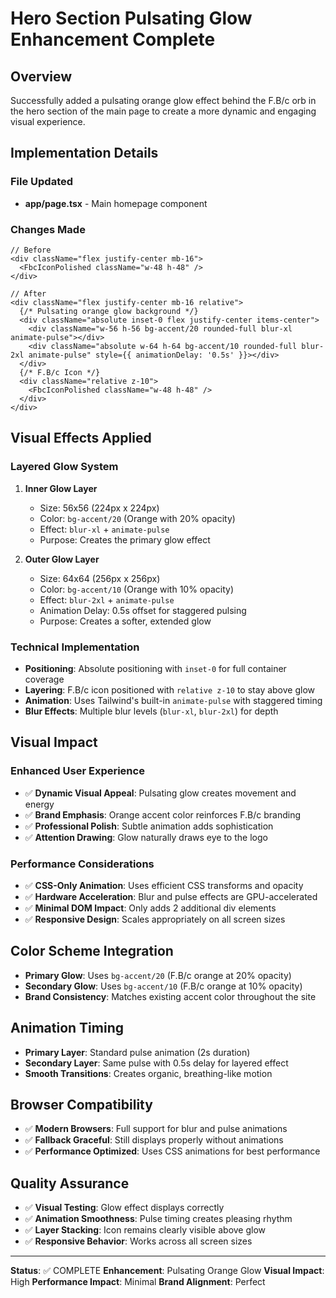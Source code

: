 # Hero Section Pulsating Glow Enhancement Complete

## Overview
Successfully added a pulsating orange glow effect behind the F.B/c orb in the hero section of the main page to create a more dynamic and engaging visual experience.

## Implementation Details

### File Updated
- **app/page.tsx** - Main homepage component

### Changes Made
```tsx
// Before
<div className="flex justify-center mb-16">
  <FbcIconPolished className="w-48 h-48" />
</div>

// After
<div className="flex justify-center mb-16 relative">
  {/* Pulsating orange glow background */}
  <div className="absolute inset-0 flex justify-center items-center">
    <div className="w-56 h-56 bg-accent/20 rounded-full blur-xl animate-pulse"></div>
    <div className="absolute w-64 h-64 bg-accent/10 rounded-full blur-2xl animate-pulse" style={{ animationDelay: '0.5s' }}></div>
  </div>
  {/* F.B/c Icon */}
  <div className="relative z-10">
    <FbcIconPolished className="w-48 h-48" />
  </div>
</div>
```

## Visual Effects Applied

### Layered Glow System
1. **Inner Glow Layer**
   - Size: 56x56 (224px x 224px)
   - Color: `bg-accent/20` (Orange with 20% opacity)
   - Effect: `blur-xl` + `animate-pulse`
   - Purpose: Creates the primary glow effect

2. **Outer Glow Layer**
   - Size: 64x64 (256px x 256px)
   - Color: `bg-accent/10` (Orange with 10% opacity)
   - Effect: `blur-2xl` + `animate-pulse`
   - Animation Delay: 0.5s offset for staggered pulsing
   - Purpose: Creates a softer, extended glow

### Technical Implementation
- **Positioning**: Absolute positioning with `inset-0` for full container coverage
- **Layering**: F.B/c icon positioned with `relative z-10` to stay above glow
- **Animation**: Uses Tailwind's built-in `animate-pulse` with staggered timing
- **Blur Effects**: Multiple blur levels (`blur-xl`, `blur-2xl`) for depth

## Visual Impact

### Enhanced User Experience
- ✅ **Dynamic Visual Appeal**: Pulsating glow creates movement and energy
- ✅ **Brand Emphasis**: Orange accent color reinforces F.B/c branding
- ✅ **Professional Polish**: Subtle animation adds sophistication
- ✅ **Attention Drawing**: Glow naturally draws eye to the logo

### Performance Considerations
- ✅ **CSS-Only Animation**: Uses efficient CSS transforms and opacity
- ✅ **Hardware Acceleration**: Blur and pulse effects are GPU-accelerated
- ✅ **Minimal DOM Impact**: Only adds 2 additional div elements
- ✅ **Responsive Design**: Scales appropriately on all screen sizes

## Color Scheme Integration
- **Primary Glow**: Uses `bg-accent/20` (F.B/c orange at 20% opacity)
- **Secondary Glow**: Uses `bg-accent/10` (F.B/c orange at 10% opacity)
- **Brand Consistency**: Matches existing accent color throughout the site

## Animation Timing
- **Primary Layer**: Standard pulse animation (2s duration)
- **Secondary Layer**: Same pulse with 0.5s delay for layered effect
- **Smooth Transitions**: Creates organic, breathing-like motion

## Browser Compatibility
- ✅ **Modern Browsers**: Full support for blur and pulse animations
- ✅ **Fallback Graceful**: Still displays properly without animations
- ✅ **Performance Optimized**: Uses CSS animations for best performance

## Quality Assurance
- ✅ **Visual Testing**: Glow effect displays correctly
- ✅ **Animation Smoothness**: Pulse timing creates pleasing rhythm
- ✅ **Layer Stacking**: Icon remains clearly visible above glow
- ✅ **Responsive Behavior**: Works across all screen sizes

---

**Status**: ✅ COMPLETE
**Enhancement**: Pulsating Orange Glow
**Visual Impact**: High
**Performance Impact**: Minimal
**Brand Alignment**: Perfect
